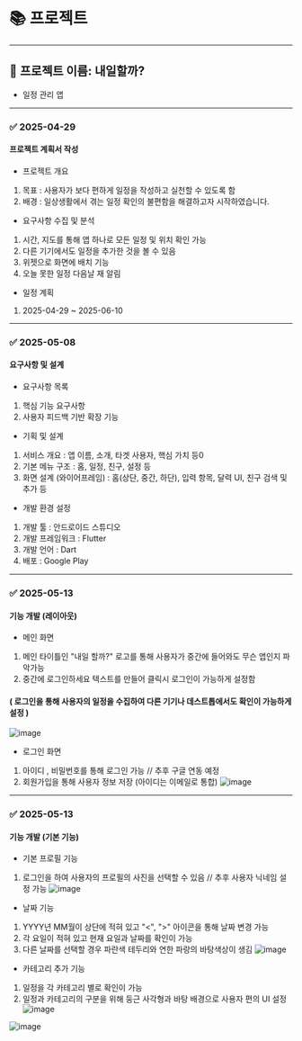 # 📚 프로젝트
---

## **📌 프로젝트 이름: 내일할까?**  
- 일정 관리 앱
---
### **✅ 2025-04-29**
#### 프로젝트 계획서 작성
- 프로젝트 개요
1) 목표 : 사용자가 보다 편하게 일정을 작성하고 실천할 수 있도록 함
2) 배경 : 일상생활에서 겪는 일정 확인의 불편함을 해결하고자 시작하였습니다.
- 요구사항 수집 및 분석
1) 시간, 지도를 통해 앱 하나로 모든 일정 및 위치 확인 가능
2) 다른 기기에서도 일정을 추가한 것을 볼 수 있음
3) 위젯으로 화면에 배치 기능
4) 오늘 못한 일정 다음날 재 알림
- 일정 계획
1) 2025-04-29 ~ 2025-06-10

---
### **✅ 2025-05-08**
#### 요구사항 및 설계
- 요구사항 목록
1) 핵심 기능 요구사항
2) 사용자 피드백 기반 확장 기능
- 기획 및 설계
1) 서비스 개요 : 앱 이름, 소개, 타겟 사용자, 핵심 가치 등0
2) 기본 메뉴 구조 : 홈, 일정, 친구, 설정 등
3) 화면 설계 (와이어프레임) : 홈(상단, 중간, 하단), 입력 항목, 달력 UI, 친구 검색 및 추가 등
- 개발 환경 설정
1) 개발 툴 : 안드로이드 스튜디오
2) 개발 프레임워크 : Flutter
3) 개발 언어 : Dart
4) 배포 : Google Play
---
### **✅ 2025-05-13**
#### 기능 개발 (레이아웃)
- 메인 화면
1. 메인 타이틀인 "내일 할까?" 로고를 통해 사용자가 중간에 들어와도 무슨 앱인지 파악가능
2. 중간에 로그인하세요 텍스트를 만들어 클릭시 로그인이 가능하게 설정함
#### ( 로그인을 통해 사용자의 일정을 수집하여 다른 기기나 데스트톱에서도 확인이 가능하게 설정 )
![image](https://github.com/user-attachments/assets/61dc2bbb-781d-41e4-8bc8-a4c845ea46bd)



- 로그인 화면
1. 아이디 , 비밀번호를 통해 로그인 가능            //         추후 구글 연동 예정
2. 회원가입을 통해 사용자 정보 저장 (아이디는 이메일로 통합)
![image](https://github.com/user-attachments/assets/3014dcaf-4d9d-4d05-82de-073400cdaafb)


---
### **✅ 2025-05-13**
#### 기능 개발 (기본 기능)
- 기본 프로필 기능
1. 로그인을 하여 사용자의 프로필의 사진을 선택할 수 있음  // 추후 사용자 닉네임 설정 가능
![image](https://github.com/user-attachments/assets/bd783642-4980-48e7-a327-7a7bcc602979)

- 날짜 기능
1. YYYY년 MM월이 상단에 적혀 있고 "<", ">" 아이콘을 통해 날짜 변경 가능
2. 각 요일이 적혀 있고 현재 요일과 날짜를 확인이 가능
3. 다른 날짜를 선택할 경우 파란색 테두리와 연한 파랑의 바탕색상이 생김
![image](https://github.com/user-attachments/assets/3b2f676b-5cd7-4494-9d9a-29e981c81160)

- 카테고리 추가 기능
1. 일정을 각 카테고리 별로 확인이 가능
2. 일정과 카테고리의 구분을 위해 둥근 사각형과 바탕 배경으로 사용자 편의 UI 설정
![image](https://github.com/user-attachments/assets/e73196a2-23ca-4541-8f72-f415560ffcd8)

![image](https://github.com/user-attachments/assets/40b302fa-1c7d-48e2-a643-2e71458047a4)



